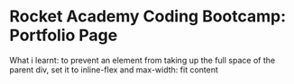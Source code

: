 # Rocket Academy Coding Bootcamp: Portfolio Page

What i learnt: to prevent an element from taking up the full space of the parent div, set it to inline-flex and max-width: fit content
